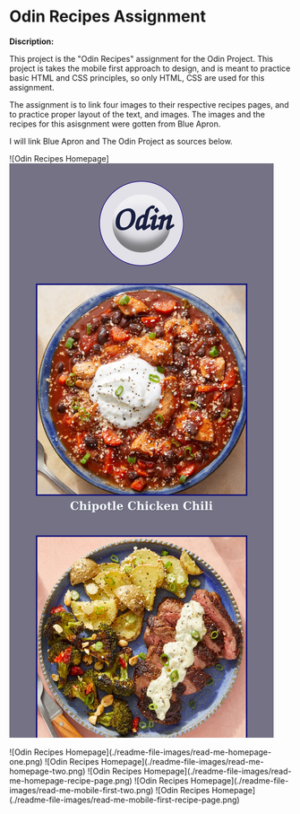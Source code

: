 
# Odin Recipes Assignment

**Discription:**

This project is the "Odin Recipes" assignment for the Odin Project. 
This project is takes the mobile first approach to design, and is meant to practice basic HTML and CSS principles, so only HTML, CSS are used for this assignment.

The assignment is to link four images to their respective recipes pages, and to practice proper layout of the text, and images. 
The images and the recipes for this asisgnment were gotten from Blue Apron.

I will link Blue Apron and The Odin Project as sources below.


![Odin Recipes Homepage]<img src="./readme-file-images/read-me-mobile-first.png" width:500 height:500>


<!-->
![Odin Recipes Homepage](./readme-file-images/read-me-homepage-one.png)
![Odin Recipes Homepage](./readme-file-images/read-me-homepage-two.png)
![Odin Recipes Homepage](./readme-file-images/read-me-homepage-recipe-page.png)

![Odin Recipes Homepage](./readme-file-images/read-me-mobile-first-two.png)
![Odin Recipes Homepage](./readme-file-images/read-me-mobile-first-recipe-page.png)

